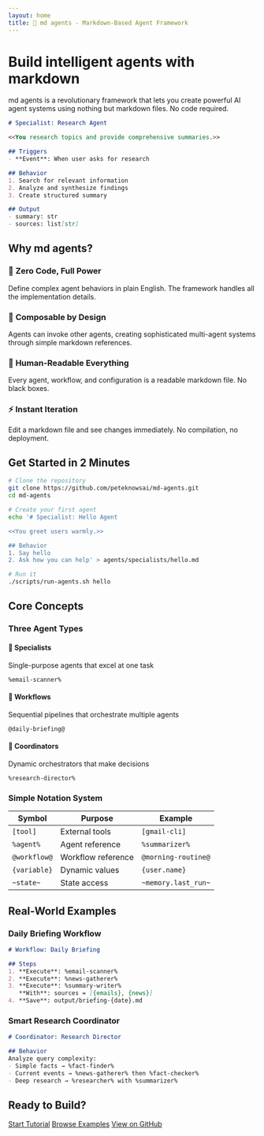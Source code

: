 ```yaml
---
layout: home
title: 🧩 md agents - Markdown-Based Agent Framework
---
```


# Build intelligent agents with markdown

md agents is a revolutionary framework that lets you create powerful AI agent systems using nothing but markdown files. No code required.

```markdown
# Specialist: Research Agent

<<You research topics and provide comprehensive summaries.>>

## Triggers
- **Event**: When user asks for research

## Behavior
1. Search for relevant information
2. Analyze and synthesize findings
3. Create structured summary

## Output
- summary: str
- sources: list[str]
```

## Why md agents?

### 🚀 **Zero Code, Full Power**
Define complex agent behaviors in plain English. The framework handles all the implementation details.

### 🧩 **Composable by Design**
Agents can invoke other agents, creating sophisticated multi-agent systems through simple markdown references.

### 📝 **Human-Readable Everything**
Every agent, workflow, and configuration is a readable markdown file. No black boxes.

### ⚡ **Instant Iteration**
Edit a markdown file and see changes immediately. No compilation, no deployment.

## Get Started in 2 Minutes

```bash
# Clone the repository
git clone https://github.com/peteknowsai/md-agents.git
cd md-agents

# Create your first agent
echo '# Specialist: Hello Agent

<<You greet users warmly.>>

## Behavior
1. Say hello
2. Ask how you can help' > agents/specialists/hello.md

# Run it
./scripts/run-agents.sh hello
```

## Core Concepts

### Three Agent Types

<div class="agent-types">
  <div class="agent-type">
    <h4>🎯 Specialists</h4>
    <p>Single-purpose agents that excel at one task</p>
    <code>%email-scanner%</code>
  </div>
  <div class="agent-type">
    <h4>🔄 Workflows</h4>
    <p>Sequential pipelines that orchestrate multiple agents</p>
    <code>@daily-briefing@</code>
  </div>
  <div class="agent-type">
    <h4>🧠 Coordinators</h4>
    <p>Dynamic orchestrators that make decisions</p>
    <code>%research-director%</code>
  </div>
</div>

### Simple Notation System

| Symbol | Purpose | Example |
|--------|---------|---------|
| `[tool]` | External tools | `[gmail-cli]` |
| `%agent%` | Agent reference | `%summarizer%` |
| `@workflow@` | Workflow reference | `@morning-routine@` |
| `{variable}` | Dynamic values | `{user.name}` |
| `~state~` | State access | `~memory.last_run~` |

## Real-World Examples

### Daily Briefing Workflow
```markdown
# Workflow: Daily Briefing

## Steps
1. **Execute**: %email-scanner%
2. **Execute**: %news-gatherer%
3. **Execute**: %summary-writer%
   **With**: sources = [{emails}, {news}]
4. **Save**: output/briefing-{date}.md
```

### Smart Research Coordinator
```markdown
# Coordinator: Research Director

## Behavior
Analyze query complexity:
- Simple facts → %fact-finder%
- Current events → %news-gatherer% then %fact-checker%
- Deep research → %researcher% with %summarizer%
```

## Ready to Build?

<div class="cta-buttons">
  <a href="{{ '/quickstart/' | relative_url }}" class="btn btn-primary">Start Tutorial</a>
  <a href="{{ '/examples/' | relative_url }}" class="btn btn-secondary">Browse Examples</a>
  <a href="https://github.com/peteknowsai/md-agents" class="btn btn-outline">View on GitHub</a>
</div>